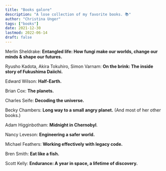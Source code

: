 ```yaml
---
title: "Books galore"
description: "A lose collection of my favorite books. 📚"
author: "Christina Unger"
tags: ["books"]
date: 2021-12-30
lastmod: 2022-06-14
draft: false
---
```


Merlin Sheldrake: **Entangled life: How fungi make our worlds, change our minds & shape our futures.**

Ryusho Kadota, Akira Tokuhiro, Simon Varnam: **On the brink: The inside story of Fukushima Daiichi.**

Edward Wilson: **Half-Earth.**

Brian Cox: **The planets.**

Charles Seife: **Decoding the universe.**

Becky Chambers: **Long way to a small angry planet.** (And most of her other books.)

Adam Higginbotham: **Midnight in Chernobyl**.

Nancy Leveson: **Engineering a safer world.**

Michael Feathers: **Working effectively with legacy code.**

Bren Smith: **Eat like a fish.**

Scott Kelly: **Endurance: A year in space, a lifetime of discovery.**
